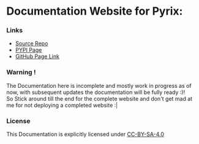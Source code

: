 # Documentation Website for Pyrix:


### Links


* [Source Repo](https://github.com/Abhi-1U/pyrix)  
* [PYPI Page](https://pypi.org/project/pyrix/)  
* [GitHub Page Link](https://abhi-1u.github.io/pyrix-docs/)  

### Warning !
The Documentation here is incomplete and mostly work in progress as of now, with subsequent updates the documentation will be fully ready :)!   
So Stick around till the end for the complete website and don't get mad at me for not deploying a completed website :| 

### License
This Documentation is explicitly licensed under 
[CC-BY-SA-4.0](https://creativecommons.org/licenses/by-sa/4.0/)  

